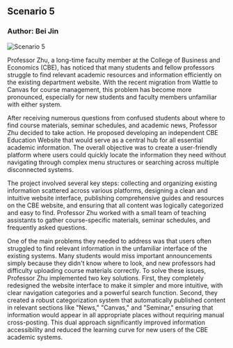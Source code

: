  ## Scenario 5 ###

 ### Author: Bei Jin

 ![Scenario 5](https://github.com/user-attachments/assets/4db55db3-3e3a-4d8f-a757-458ffaf162d1)



Professor Zhu, a long-time faculty member at the College of Business and Economics (CBE), has noticed that many students and fellow professors struggle to find relevant academic resources and information efficiently on the existing department website. With the recent migration from Wattle to Canvas for course management, this problem has become more pronounced, especially for new students and faculty members unfamiliar with either system.

After receiving numerous questions from confused students about where to find course materials, seminar schedules, and academic news, Professor Zhu decided to take action. He proposed developing an independent CBE Education Website that would serve as a central hub for all essential academic information. The overall objective was to create a user-friendly platform where users could quickly locate the information they need without navigating through complex menu structures or searching across multiple disconnected systems.

The project involved several key steps: collecting and organizing existing information scattered across various platforms, designing a clean and intuitive website interface, publishing comprehensive guides and resources on the CBE website, and ensuring that all content was logically categorized and easy to find. Professor Zhu worked with a small team of teaching assistants to gather course-specific materials, seminar schedules, and frequently asked questions.

One of the main problems they needed to address was that users often struggled to find relevant information in the unfamiliar interface of the existing systems. Many students would miss important announcements simply because they didn't know where to look, and new professors had difficulty uploading course materials correctly.
To solve these issues, Professor Zhu implemented two key solutions. First, they completely redesigned the website interface to make it simpler and more intuitive, with clear navigation categories and a powerful search function. Second, they created a robust categorization system that automatically published content in relevant sections like "News," "Canvas," and "Seminar," ensuring that information would appear in all appropriate places without requiring manual cross-posting. This dual approach significantly improved information accessibility and reduced the learning curve for new users of the CBE academic systems.
